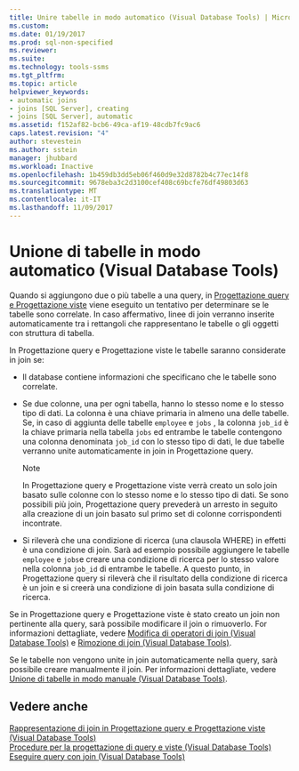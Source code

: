 ```yaml
---
title: Unire tabelle in modo automatico (Visual Database Tools) | Microsoft Docs
ms.custom: 
ms.date: 01/19/2017
ms.prod: sql-non-specified
ms.reviewer: 
ms.suite: 
ms.technology: tools-ssms
ms.tgt_pltfrm: 
ms.topic: article
helpviewer_keywords:
- automatic joins
- joins [SQL Server], creating
- joins [SQL Server], automatic
ms.assetid: f152af82-bcb6-49ca-af19-48cdb7fc9ac6
caps.latest.revision: "4"
author: stevestein
ms.author: sstein
manager: jhubbard
ms.workload: Inactive
ms.openlocfilehash: 1b459db3dd5eb06f460d9e32d8782b4c77ec14f8
ms.sourcegitcommit: 9678eba3c2d3100cef408c69bcfe76df49803d63
ms.translationtype: MT
ms.contentlocale: it-IT
ms.lasthandoff: 11/09/2017
---
```

# <a name="join-tables-automatically-visual-database-tools"></a>Unione di tabelle in modo automatico (Visual Database Tools)
Quando si aggiungono due o più tabelle a una query, in [Progettazione query e Progettazione viste](../../ssms/visual-db-tools/query-and-view-designer-tools-visual-database-tools.md) viene eseguito un tentativo per determinare se le tabelle sono correlate. In caso affermativo, linee di join verranno inserite automaticamente tra i rettangoli che rappresentano le tabelle o gli oggetti con struttura di tabella.  
  
In Progettazione query e Progettazione viste le tabelle saranno considerate in join se:  
  
-   Il database contiene informazioni che specificano che le tabelle sono correlate.  
  
-   Se due colonne, una per ogni tabella, hanno lo stesso nome e lo stesso tipo di dati. La colonna è una chiave primaria in almeno una delle tabelle. Se, in caso di aggiunta delle tabelle `employee` e `jobs` , la colonna `job_id` è la chiave primaria nella tabella `jobs` ed entrambe le tabelle contengono una colonna denominata `job_id` con lo stesso tipo di dati, le due tabelle verranno unite automaticamente in join in Progettazione query.  
  
    > [!NOTE]  
    > In Progettazione query e Progettazione viste verrà creato un solo join basato sulle colonne con lo stesso nome e lo stesso tipo di dati. Se sono possibili più join, Progettazione query prevederà un arresto in seguito alla creazione di un join basato sul primo set di colonne corrispondenti incontrate.  
  
-   Si rileverà che una condizione di ricerca (una clausola WHERE) in effetti è una condizione di join. Sarà ad esempio possibile aggiungere le tabelle `employee` e `jobs`e creare una condizione di ricerca per lo stesso valore nella colonna `job_id` di entrambe le tabelle. A questo punto, in Progettazione query si rileverà che il risultato della condizione di ricerca è un join e si creerà una condizione di join basata sulla condizione di ricerca.  
  
Se in Progettazione query e Progettazione viste è stato creato un join non pertinente alla query, sarà possibile modificare il join o rimuoverlo. For informazioni dettagliate, vedere [Modifica di operatori di join &#40;Visual Database Tools&#41;](../../ssms/visual-db-tools/modify-join-operators-visual-database-tools.md) e [Rimozione di join &#40;Visual Database Tools&#41;](../../ssms/visual-db-tools/remove-joins-visual-database-tools.md).  
  
Se le tabelle non vengono unite in join automaticamente nella query, sarà possibile creare manualmente il join. Per informazioni dettagliate, vedere [Unione di tabelle in modo manuale &#40;Visual Database Tools&#41;](../../ssms/visual-db-tools/join-tables-manually-visual-database-tools.md).  
  
## <a name="see-also"></a>Vedere anche  
[Rappresentazione di join in Progettazione query e Progettazione viste &#40;Visual Database Tools&#41;](../../ssms/visual-db-tools/how-the-query-and-view-designer-represents-joins-visual-database-tools.md)  
[Procedure per la progettazione di query e viste &#40;Visual Database Tools&#41;](../../ssms/visual-db-tools/design-queries-and-views-how-to-topics-visual-database-tools.md)  
[Eseguire query con join &#40;Visual Database Tools&#41;](../../ssms/visual-db-tools/query-with-joins-visual-database-tools.md)  
  
